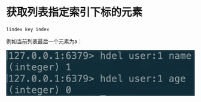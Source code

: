 # 获取列表指定索引下标的元素

```text
lindex key index
```

例如当前列表最后一个元素为a：

![](../../.gitbook/assets/image%20%28140%29.png)

